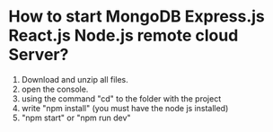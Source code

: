 # How to start MongoDB Express.js React.js Node.js remote cloud Server?
1) Download and unzip all files.
2) open the console.
3) using the command "cd" to the folder with the project
4) write "npm install" (you must have the node js installed)
5) "npm start" or "npm run dev"
